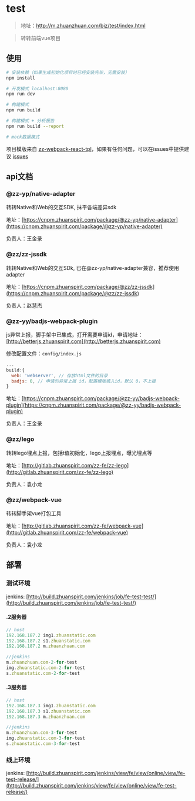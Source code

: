 # test

> 地址：http://m.zhuanzhuan.com/biz/test/index.html

> 转转前端vue项目

## 使用

``` bash
# 安装依赖（如果生成初始化项目时已经安装完毕，无需安装）
npm install

# 开发模式 localhost:8080
npm run dev

# 构建模式
npm run build

# 构建模式 + 分析报告
npm run build --report

# mock数据模式

```

项目模版来自 [zz-webpack-react-tpl](http://gitlab.zhuanspirit.com/zz-fe/zz-webpack-react-tpl)，如果有任何问题，可以在issues中提供建议 [issues](http://gitlab.zhuanspirit.com/zz-fe/zz-webpack-react-tpl/issues)

## api文档

### @zz-yp/native-adapter

转转Native和Web的交互SDK, 抹平各端差异sdk

地址：[https://cnpm.zhuanspirit.com/package/@zz-yp/native-adapter](https://cnpm.zhuanspirit.com/package/@zz-yp/native-adapter)

负责人：王金录

### @zz/zz-jssdk

转转Native和Web的交互SDk, 已在@zz-yp/native-adapter兼容，推荐使用adapter

地址：[https://cnpm.zhuanspirit.com/package/@zz/zz-jssdk](https://cnpm.zhuanspirit.com/package/@zz/zz-jssdk)

负责人：赵慧杰

### @zz-yy/badjs-webpack-plugin

js异常上报，脚手架中已集成，打开需要申请id，申请地址：[http://betterjs.zhuanspirit.com](http://betterjs.zhuanspirit.com)

修改配置文件：`config/index.js`

```javascript
...
build:{
  web: 'webserver', // 存放html文件的目录
  badjs: 0, // 申请的异常上报 id，配置模版填入id，默认 0，不上报
}
```

地址：[https://cnpm.zhuanspirit.com/package/@zz-yy/badjs-webpack-plugin](https://cnpm.zhuanspirit.com/package/@zz-yy/badjs-webpack-plugin)

负责人：王金录

### @zz/lego

转转lego埋点上报，包括t值初始化，lego上报埋点，曝光埋点等

地址：[http://gitlab.zhuanspirit.com/zz-fe/zz-lego](http://gitlab.zhuanspirit.com/zz-fe/zz-lego)

负责人：袁小龙


### @zz/webpack-vue

转转脚手架vue打包工具

地址：[http://gitlab.zhuanspirit.com/zz-fe/webpack-vue](http://gitlab.zhuanspirit.com/zz-fe/webpack-vue)

负责人：袁小龙

## 部署

### 测试环境

jenkins: [http://build.zhuanspirit.com/jenkins/job/fe-test-test/](http://build.zhuanspirit.com/jenkins/job/fe-test-test/)

#### .2服务器

```javascript
// host
192.168.187.2 img1.zhuanstatic.com
192.168.187.2 s1.zhuanstatic.com
192.168.187.2 m.zhuanzhuan.com

//jenkins
m.zhuanzhuan.com-2-for-test
img.zhuanstatic.com-2-for-test
s.zhuanstatic.com-2-for-test
```

#### .3服务器

```javascript
// host
192.168.187.3 img1.zhuanstatic.com
192.168.187.3 s1.zhuanstatic.com
192.168.187.3 m.zhuanzhuan.com

//jenkins
m.zhuanzhuan.com-3-for-test
img.zhuanstatic.com-3-for-test
s.zhuanstatic.com-3-for-test
```

### 线上环境

jenkins: [http://build.zhuanspirit.com/jenkins/view/fe/view/online/view/fe-test-release/](http://build.zhuanspirit.com/jenkins/view/fe/view/online/view/fe-test-release/)